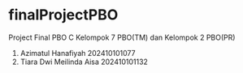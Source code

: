 # finalProjectPBO

Project Final PBO C Kelompok 7 PBO(TM) dan Kelompok 2 PBO(PR)
1. Azimatul Hanafiyah 202410101077
2. Tiara Dwi Meilinda Aisa 202410101132
